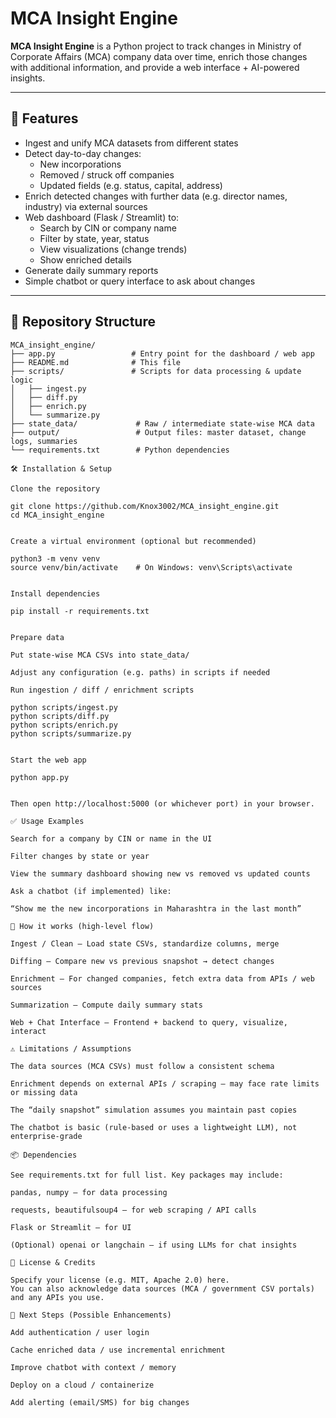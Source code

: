 # MCA Insight Engine

**MCA Insight Engine** is a Python project to track changes in Ministry of Corporate Affairs (MCA) company data over time, enrich those changes with additional information, and provide a web interface + AI-powered insights.

---

## 🚀 Features

- Ingest and unify MCA datasets from different states  
- Detect day-to-day changes:
  - New incorporations  
  - Removed / struck off companies  
  - Updated fields (e.g. status, capital, address)  
- Enrich detected changes with further data (e.g. director names, industry) via external sources  
- Web dashboard (Flask / Streamlit) to:
  - Search by CIN or company name  
  - Filter by state, year, status  
  - View visualizations (change trends)  
  - Show enriched details  
- Generate daily summary reports  
- Simple chatbot or query interface to ask about changes

---

## 📂 Repository Structure

```text
MCA_insight_engine/
├── app.py                 # Entry point for the dashboard / web app  
├── README.md              # This file  
├── scripts/               # Scripts for data processing & update logic  
│   ├── ingest.py  
│   ├── diff.py  
│   ├── enrich.py  
│   └── summarize.py  
├── state_data/             # Raw / intermediate state-wise MCA data  
├── output/                 # Output files: master dataset, change logs, summaries  
└── requirements.txt        # Python dependencies  

🛠 Installation & Setup

Clone the repository

git clone https://github.com/Knox3002/MCA_insight_engine.git
cd MCA_insight_engine


Create a virtual environment (optional but recommended)

python3 -m venv venv
source venv/bin/activate    # On Windows: venv\Scripts\activate


Install dependencies

pip install -r requirements.txt


Prepare data

Put state-wise MCA CSVs into state_data/

Adjust any configuration (e.g. paths) in scripts if needed

Run ingestion / diff / enrichment scripts

python scripts/ingest.py
python scripts/diff.py
python scripts/enrich.py
python scripts/summarize.py


Start the web app

python app.py


Then open http://localhost:5000 (or whichever port) in your browser.

✅ Usage Examples

Search for a company by CIN or name in the UI

Filter changes by state or year

View the summary dashboard showing new vs removed vs updated counts

Ask a chatbot (if implemented) like:

“Show me the new incorporations in Maharashtra in the last month”

🧩 How it works (high-level flow)

Ingest / Clean — Load state CSVs, standardize columns, merge

Diffing — Compare new vs previous snapshot → detect changes

Enrichment — For changed companies, fetch extra data from APIs / web sources

Summarization — Compute daily summary stats

Web + Chat Interface — Frontend + backend to query, visualize, interact

⚠️ Limitations / Assumptions

The data sources (MCA CSVs) must follow a consistent schema

Enrichment depends on external APIs / scraping — may face rate limits or missing data

The “daily snapshot” simulation assumes you maintain past copies

The chatbot is basic (rule-based or uses a lightweight LLM), not enterprise-grade

📦 Dependencies

See requirements.txt for full list. Key packages may include:

pandas, numpy — for data processing

requests, beautifulsoup4 — for web scraping / API calls

Flask or Streamlit — for UI

(Optional) openai or langchain — if using LLMs for chat insights

📄 License & Credits

Specify your license (e.g. MIT, Apache 2.0) here.
You can also acknowledge data sources (MCA / government CSV portals) and any APIs you use.

🚧 Next Steps (Possible Enhancements)

Add authentication / user login

Cache enriched data / use incremental enrichment

Improve chatbot with context / memory

Deploy on a cloud / containerize

Add alerting (email/SMS) for big changes

